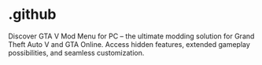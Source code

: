 # .github
Discover GTA V Mod Menu for PC – the ultimate modding solution for Grand Theft Auto V and GTA Online. Access hidden features, extended gameplay possibilities, and seamless customization.
